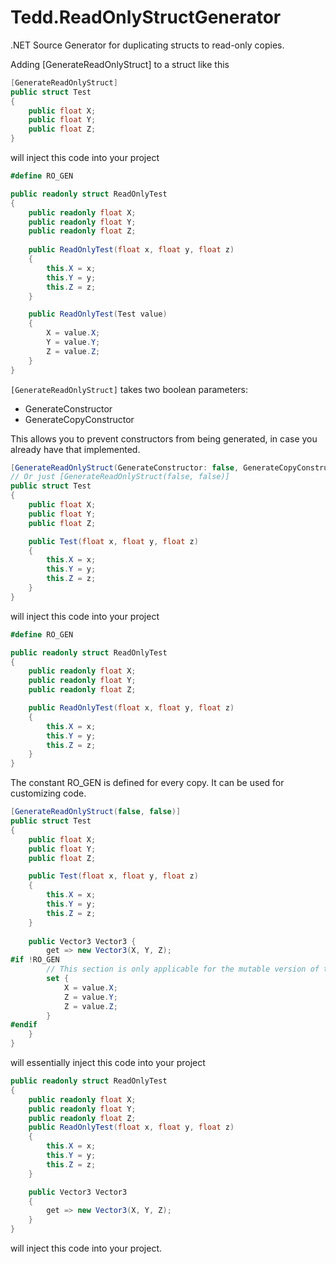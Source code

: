 # Tedd.ReadOnlyStructGenerator
.NET Source Generator for duplicating structs to read-only copies.

Adding [GenerateReadOnlyStruct] to a struct like this

```csharp
[GenerateReadOnlyStruct]
public struct Test
{
    public float X;
    public float Y;
    public float Z;
}
```

will inject this code into your project

```csharp
#define RO_GEN

public readonly struct ReadOnlyTest
{
    public readonly float X;
    public readonly float Y;
    public readonly float Z;
    
    public ReadOnlyTest(float x, float y, float z)
    {
        this.X = x;
        this.Y = y;
        this.Z = z;
    }

    public ReadOnlyTest(Test value)
    {
        X = value.X;
        Y = value.Y;
        Z = value.Z;
    }
}
```
`[GenerateReadOnlyStruct]` takes two boolean parameters:

* GenerateConstructor
* GenerateCopyConstructor

This allows you to prevent constructors from being generated, in case you already have that implemented.

```csharp
[GenerateReadOnlyStruct(GenerateConstructor: false, GenerateCopyConstructor: false)]
// Or just [GenerateReadOnlyStruct(false, false)]
public struct Test
{
    public float X;
    public float Y;
    public float Z;

    public Test(float x, float y, float z)
    {
        this.X = x;
        this.Y = y;
        this.Z = z;
    }
}
```

will inject this code into your project

```csharp
#define RO_GEN

public readonly struct ReadOnlyTest
{
    public readonly float X;
    public readonly float Y;
    public readonly float Z;

    public ReadOnlyTest(float x, float y, float z)
    {
        this.X = x;
        this.Y = y;
        this.Z = z;
    }
}
```

The constant RO_GEN is defined for every copy. It can be used for customizing code.

```csharp
[GenerateReadOnlyStruct(false, false)]
public struct Test
{
    public float X;
    public float Y;
    public float Z;

    public Test(float x, float y, float z)
    {
        this.X = x;
        this.Y = y;
        this.Z = z;
    }
    
    public Vector3 Vector3 {
        get => new Vector3(X, Y, Z);
#if !RO_GEN
        // This section is only applicable for the mutable version of this struct
        set {
            X = value.X;
            Z = value.Y;
            Z = value.Z;
        }
#endif
    }
}
```

will essentially inject this code into your project

```csharp
public readonly struct ReadOnlyTest
{
    public readonly float X;
    public readonly float Y;
    public readonly float Z;
    public ReadOnlyTest(float x, float y, float z)
    {
        this.X = x;
        this.Y = y;
        this.Z = z;
    }

    public Vector3 Vector3
    {
        get => new Vector3(X, Y, Z);
    }
}
```

will inject this code into your project.
